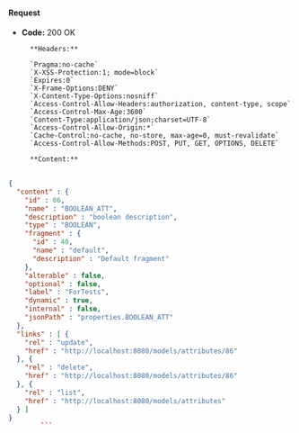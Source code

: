 #### Request

* **Code:** 200 OK

        **Headers:**

        `Pragma:no-cache`
        `X-XSS-Protection:1; mode=block`
        `Expires:0`
        `X-Frame-Options:DENY`
        `X-Content-Type-Options:nosniff`
        `Access-Control-Allow-Headers:authorization, content-type, scope`
        `Access-Control-Max-Age:3600`
        `Content-Type:application/json;charset=UTF-8`
        `Access-Control-Allow-Origin:*`
        `Cache-Control:no-cache, no-store, max-age=0, must-revalidate`
        `Access-Control-Allow-Methods:POST, PUT, GET, OPTIONS, DELETE`

        **Content:**

```json
    
{
  "content" : {
    "id" : 86,
    "name" : "BOOLEAN_ATT",
    "description" : "boolean description",
    "type" : "BOOLEAN",
    "fragment" : {
      "id" : 40,
      "name" : "default",
      "description" : "Default fragment"
    },
    "alterable" : false,
    "optional" : false,
    "label" : "ForTests",
    "dynamic" : true,
    "internal" : false,
    "jsonPath" : "properties.BOOLEAN_ATT"
  },
  "links" : [ {
    "rel" : "update",
    "href" : "http://localhost:8080/models/attributes/86"
  }, {
    "rel" : "delete",
    "href" : "http://localhost:8080/models/attributes/86"
  }, {
    "rel" : "list",
    "href" : "http://localhost:8080/models/attributes"
  } ]
}
        ```
